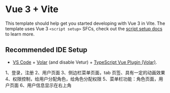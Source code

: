 # Vue 3 + Vite

This template should help get you started developing with Vue 3 in Vite. The template uses Vue 3 `<script setup>` SFCs, check out the [script setup docs](https://v3.vuejs.org/api/sfc-script-setup.html#sfc-script-setup) to learn more.

## Recommended IDE Setup

- [VS Code](https://code.visualstudio.com/) + [Volar](https://marketplace.visualstudio.com/items?itemName=Vue.volar) (and disable Vetur) + [TypeScript Vue Plugin (Volar)](https://marketplace.visualstudio.com/items?itemName=Vue.vscode-typescript-vue-plugin).

<!-- 后台项目 -->
<!-- 基本功能 -->

1、登录，注册
2、用户页面
3、侧边栏菜单页面，tab 页签、具有一定的动画效果
4、权限控制，给用户分配角色，给角色分配权限
5、菜单栏功能：角色页面，用户页面
6、用户信息显示在右上角
